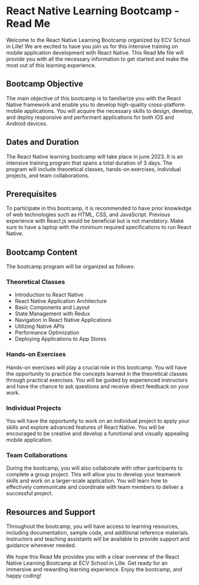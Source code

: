 # React Native Learning Bootcamp - Read Me

Welcome to the React Native Learning Bootcamp organized by ECV School in Lille! We are excited to have you join us for this intensive training on mobile application development with React Native. This Read Me file will provide you with all the necessary information to get started and make the most out of this learning experience.

## Bootcamp Objective
The main objective of this bootcamp is to familiarize you with the React Native framework and enable you to develop high-quality cross-platform mobile applications. You will acquire the necessary skills to design, develop, and deploy responsive and performant applications for both iOS and Android devices.

## Dates and Duration
The React Native learning bootcamp will take place in june 2023. It is an intensive training program that spans a total duration of  3 days. The program will include theoretical classes, hands-on exercises, individual projects, and team collaborations.

## Prerequisites
To participate in this bootcamp, it is recommended to have prior knowledge of web technologies such as HTML, CSS, and JavaScript. Previous experience with React.js would be beneficial but is not mandatory. Make sure to have a laptop with the minimum required specifications to run React Native.

## Bootcamp Content
The bootcamp program will be organized as follows:

### Theoretical Classes
- Introduction to React Native
- React Native Application Architecture
- Basic Components and Layout
- State Management with Redux
- Navigation in React Native Applications
- Utilizing Native APIs
- Performance Optimization
- Deploying Applications to App Stores

### Hands-on Exercises
Hands-on exercises will play a crucial role in this bootcamp. You will have the opportunity to practice the concepts learned in the theoretical classes through practical exercises. You will be guided by experienced instructors and have the chance to ask questions and receive direct feedback on your work.

### Individual Projects
You will have the opportunity to work on an individual project to apply your skills and explore advanced features of React Native. You will be encouraged to be creative and develop a functional and visually appealing mobile application.

### Team Collaborations
During the bootcamp, you will also collaborate with other participants to complete a group project. This will allow you to develop your teamwork skills and work on a larger-scale application. You will learn how to effectively communicate and coordinate with team members to deliver a successful project.

## Resources and Support
Throughout the bootcamp, you will have access to learning resources, including documentation, sample code, and additional reference materials. Instructors and teaching assistants will be available to provide support and guidance whenever needed.

We hope this Read Me provides you with a clear overview of the React Native Learning Bootcamp at ECV School in Lille. Get ready for an immersive and rewarding learning experience. Enjoy the bootcamp, and happy coding!